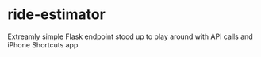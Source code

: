 # ride-estimator

Extreamly simple Flask endpoint stood up to play around with API calls and iPhone Shortcuts app
